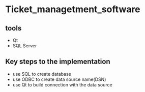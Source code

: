 # Ticket_managetment_software
## tools
+ Qt
+ SQL Server
## Key steps to the implementation
+ use SQL to create database
+ use ODBC to create data source name(DSN)
+ use Qt to build connection with the data source
